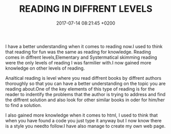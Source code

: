 ﻿---
layout: post
title:  "READING IN DIFFRENT LEVELS"
date:   2017-07-14 08:21:45 +0200
categories: 
---

I have a better understanding when it comes to reading now.I used to think that reading for fun was the same as reading for knowledge.
Reading comes in diffrent levels,Elementary and Systermatical skimming reading were the only levels of reading I was farmilier with.I now gained more knowledge on other levels of reading.

Analtical reading is level where you read diffrent books by diffrent authors thoroughly so that you can have a better understanding on the topic you are reading about.One of the key elements of this type of reading is for the reader to indentify the problems that the author is trying to address and find the diffrent solution and also look for other similar books in oder for him/her to find a solution.

I also gained more knowledge when it comes to html, I used to think that when you have found a code you just type it anyway but I now know there is a style you needto  follow.I have also manage to create my own web page.  

